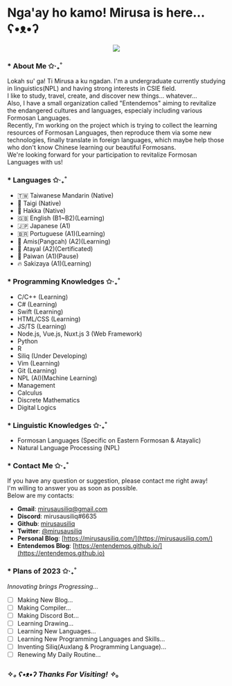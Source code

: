 # Nga'ay ho kamo! Mirusa is here... ʕ•ᴥ•ʔ

<div align="center">
    <img src="https://media.tenor.com/RGm8YswOKdcAAAAd/mushoku-tensei-anime.gif">
</div>

### * About Me ✩‧₊˚

Lokah su' ga! Ti Mirusa a ku ngadan. I'm a undergraduate currently studying in linguistics(NPL) and having strong interests in CSIE field. <br>
I like to study, travel, create, and discover new things... whatever... <br>
Also, I have a small organization called "Entendemos" aiming to revitalize the endangered cultures and languages, especialy including various Formosan Languages. <br>
Recently, I'm working on the project which is trying to collect the learning resources of Formosan Languages, then reproduce them via some new technologies, finally translate in foreign languages, which maybe help those who don't know Chinese learning our beautiful Formosans. <br>
We're looking forward for your participation to revitalize Formosan Languages with us! <br>

### * Languages ✩‧₊˚

- 🇹🇼 Taiwanese Mandarin (Native)
- 🍍 Taigi (Native)
- 🌺 Hakka (Native)
- 🇬🇧 English (B1~B2)(Learning)
- 🇯🇵 Japanese (A1)
- 🇧🇷 Portuguese (A1)(Learning)
- 🌾 Amis(Pangcah) (A2)(Learning)
- 🦅 Atayal (A2)(Certificated)
- 🐗 Paiwan (A1)(Pause) 
- 🔥 Sakizaya (A1)(Learning)

### * Programming Knowledges ✩‧₊˚

- C/C++ (Learning)
- C# (Learning)
- Swift (Learning)
- HTML/CSS (Learning)
- JS/TS (Learning)
- Node.js, Vue.js, Nuxt.js 3 (Web Framework)
- Python
- R
- Siliq (Under Developing)
- Vim (Learning)
- Git (Learning)
- NPL (AI)(Machine Learning)
- Management
- Calculus 
- Discrete Mathematics 
- Digital Logics

### * Linguistic Knowledges ✩‧₊˚

- Formosan Languages (Specific on Eastern Formosan & Atayalic)
- Natural Language Processing (NPL)

### * Contact Me ✩‧₊˚

If you have any question or suggestion, please contact me right away! <br>
I'm willing to answer you as soon as possible. <br>
Below are my contacts: <br>

- **Gmail**: mirusausiliq@gmail.com
- **Discord**: mirusausiliq#6635
- **Github**: [mirusausiliq](https://github.com/mirusausiliq/)
- **Twitter**: [@mirusausiliq](https://twitter.com/mirusausiliq)
- **Personal Blog**: [https://mirusausiliq.com/](https://mirusausiliq.com/)
- **Entendemos Blog**: [https://entendemos.github.io/](https://entendemos.github.io)

### * Plans of 2023 ✩‧₊˚

*Innovating brings Progressing...*

- [ ] Making New Blog...
- [ ] Making Compiler...
- [ ] Making Discord Bot...
- [ ] Learning Drawing...
- [ ] Learning New Languages...
- [ ] Learning New Programming Languages and Skills...
- [ ] Inventing Siliq(Auxlang & Programming Language)...
- [ ] Renewing My Daily Routine...

### ✧*｡ ʕ•ᴥ•ʔ Thanks For Visiting! ✧*｡


<!---
mirusausiliq/mirusausiliq is a ✨ special ✨ repository because its `README.md` (this file) appears on your GitHub profile.
You can click the Preview link to take a look at your changes.

<!DOCTYPE html>

<head>
    <meta charset="UTF-8">
    <meta name="description" content="readme.md">
    <meta name="author" content="mirusausiliq">
    <meta name="viewport" content="width= divice-width; initial-scale= 1.0">
</head>

<body>
    <div>
        <h1>Lokah su' ga, I'm Mirusa... ʕ•ᴥ•ʔ</h1>
        <div align="center">
            <img src="https://media.tenor.com/RGm8YswOKdcAAAAd/mushoku-tensei-anime.gif" width= "auto">
        </div>
        <h3>* About Me ✩‧₊˚</h3>
        <p>I'm a student who is studying at Computer Science and currently learning many knowledegs...</p>
        <p>Also having a smol group called "Entendemos" aimming to do lots of projects with <a href="https://github.com/Boemio">@Boemio</a> XD</p>
        <div>
            <li><b>Hobbies:</b> Travelling, Reading, Linguistics, Programming...</li>
            <li><b>Languages:</b> Mandarin(Native), Taigi(Native), Hakka(Native), English(B2), Amis(B1), Atayal(A2), Portuguese(A2)</li>
            <li><b>Coding Languages:</b> C/C++, Python, HTML, CSS, Javascript, Assembly...</li>
        </div>
        <h3>* Contact Me ✩‧₊˚</h3>
        <p>If you have any thoughts wanting to share with me, don't hesitate and contact me rn.</p>
        <div>
            <li>Twitter: <a href="https://twitter.com/mirusausiliq">@mirusausiliq</a></li>
            <li>Discord: mirusausiliq#6635</li>
            <li>Gmail: mirusausiliq@gmail.com</li>
        </div>
        <h3>✧*｡ ʕ•ᴥ•ʔ Thanks For Visiting! ✧*｡</h3>
    </div>
</body>

</html>

--->

